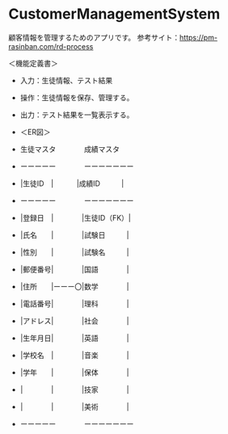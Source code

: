 ﻿# CustomerManagementSystem
顧客情報を管理するためのアプリです。
参考サイト：https://pm-rasinban.com/rd-process

＜機能定義書＞
* 入力：生徒情報、テスト結果
* 操作：生徒情報を保存、管理する。
* 出力：テスト結果を一覧表示する。

* ＜ER図＞
* 生徒マスタ　　　　成績マスタ
* ーーーーー　　　　ーーーーーーー
* |生徒ID　| 　　　|成績ID　　　|
* ーーーーー　　　　ーーーーーーー
* |登録日　|　　　　|生徒ID（FK）|
* |氏名　　|　　　　|試験日　　　|
* |性別　　|　　　　|試験名　　　|
* |郵便番号|　　　　|国語　　　　|
* |住所　　|ーーー〇|数学　　　　|
* |電話番号|　　　　|理科　　　　|
* |アドレス|　　　　|社会　　　　|
* |生年月日|　　　　|英語　　　　|
* |学校名　|　　　　|音楽　　　　|
* |学年　　|　　　　|保体　　　　|
* |　　　　|　　　　|技家　　　　|
* |　　　　|　　　　|美術　　　　|
* ーーーーー　　　　ーーーーーーー

